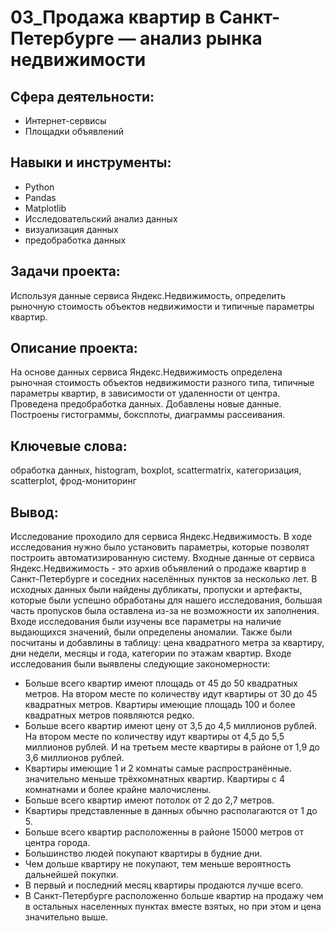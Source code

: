 # 03_Продажа квартир в Санкт-Петербурге — анализ рынка недвижимости
## Сфера деятельности:
- Интернет-сервисы
- Площадки объявлений
## Навыки и инструменты:
- Python
- Pandas
- Matplotlib
- Исследовательский анализ данных
- визуализация данных
- предобработка данных
## Задачи проекта:
Используя данные сервиса Яндекс.Недвижимость, определить рыночную стоимость объектов недвижимости и типичные параметры квартир.
## Описание проекта:
На основе данных сервиса Яндекс.Недвижимость определена рыночная стоимость
объектов недвижимости разного типа, типичные параметры квартир, в зависимости от
удаленности от центра. Проведена предобработка данных. Добавлены новые данные.
Построены гистограммы, боксплоты, диаграммы рассеивания.
## Ключевые слова:
обработка данных, histogram, boxplot, scattermatrix,
категоризация, scatterplot,  фрод-мониторинг
## Вывод:
Исследование проходило для сервиса Яндекс.Недвижимость. В ходе исследования нужно было установить параметры, которые позволят построить автоматизированную систему. Входные данные от сервиса Яндекс.Недвижимость - это архив объявлений о продаже квартир в Санкт-Петербурге и соседних населённых пунктов за несколько лет. В исходных данных были найдены дубликаты, пропуски и артефакты, которые были успешно обработаны для нашего исследования, большая часть пропусков была оставлена из-за не возможности их заполнения. Входе исследования были изучены все параметры на наличие выдающихся значений, были определены аномалии. Также были посчитаны и добавлины в таблицу: цена квадратного метра за квартиру, дни недели, месяцы и года, категории по этажам квартир. Входе исследования были выявлены следующие закономерности:

- Больше всего квартир имеют площадь от 45 до 50 квадратных метров. На втором месте по количеству идут квартиры от 30 до 45 квадратных метров. Квартиры имеющие площадь 100 и более квадратных метров появляются редко.
- Больше всего квартир имеют цену от 3,5 до 4,5 миллионов рублей. На втором месте по количеству идут квартиры от 4,5 до 5,5 миллионов рублей. И на третьем месте квартиры в районе от 1,9 до 3,6 миллионов рублей.
- Квартиры имеющие 1 и 2 комнаты самые распространённые. значительно меньше трёхкомнатных квартир. Квартиры с 4 комнатнами и более крайне малочислены.
- Больше всего квартир имеют потолок от 2 до 2,7 метров.
- Квартиры представленные в данных обычно располагаются от 1 до 5.
- Больше всего квартир расположенны в районе 15000 метров от центра города.
- Большинство людей покупают квартиры в будние дни.
- Чем дольше квартиру не покупают, тем меньше вероятность дальнейшей покупки.
- В первый и последний месяц квартиры продаются лучше всего.
- В Санкт-Петербурге расположенно больше квартир на продажу чем в остальных населенных пунктах вместе взятых, но при этом и цена значительно выше.

